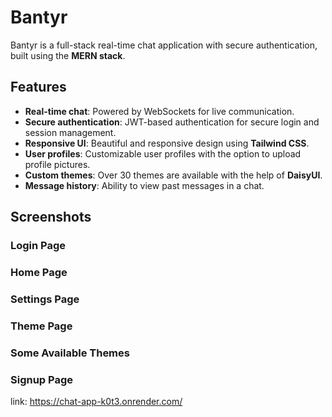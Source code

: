 # Bantyr

Bantyr is a full-stack real-time chat application with secure authentication, built using the **MERN stack**. 

## Features

- **Real-time chat**: Powered by WebSockets for live communication.
- **Secure authentication**: JWT-based authentication for secure login and session management.
- **Responsive UI**: Beautiful and responsive design using **Tailwind CSS**.
- **User profiles**: Customizable user profiles with the option to upload profile pictures.
- **Custom themes**: Over 30 themes are available with the help of **DaisyUI**.
- **Message history**: Ability to view past messages in a chat.

## Screenshots
### Login Page
### Home Page
### Settings Page
### Theme Page
### Some Available Themes
### Signup Page


link: https://chat-app-k0t3.onrender.com/
